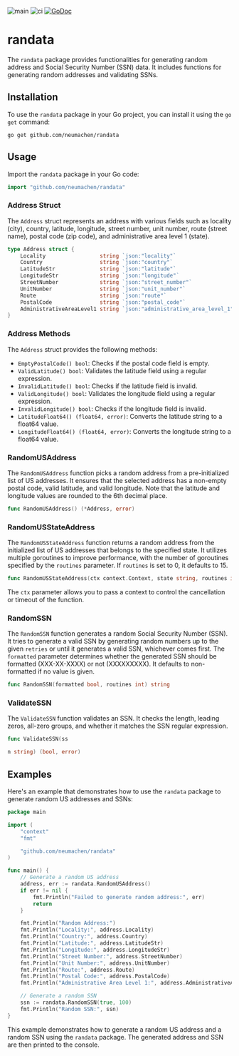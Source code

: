 ![main](https://github.com/neumachen/randata/actions/workflows/ci.yml/badge.svg?branch=main)
![ci](https://github.com/neumachen/randata/actions/workflows/ci.yml/badge.svg)
[![GoDoc](https://img.shields.io/badge/godoc-reference-blue.svg)](https://pkg.go.dev/github.com/neumachen/randata)

# randata

The `randata` package provides functionalities for generating random address and Social Security Number (SSN) data. It includes functions for generating random addresses and validating SSNs.

## Installation

To use the `randata` package in your Go project, you can install it using the `go get` command:

```shell
go get github.com/neumachen/randata
```

## Usage

Import the `randata` package in your Go code:

```go
import "github.com/neumachen/randata"
```

### Address Struct

The `Address` struct represents an address with various fields such as locality (city), country, latitude, longitude, street number, unit number, route (street name), postal code (zip code), and administrative area level 1 (state).

```go
type Address struct {
	Locality                 string `json:"locality"`
	Country                  string `json:"country"`
	LatitudeStr              string `json:"latitude"`
	LongitudeStr             string `json:"longitude"`
	StreetNumber             string `json:"street_number"`
	UnitNumber               string `json:"unit_number"`
	Route                    string `json:"route"`
	PostalCode               string `json:"postal_code"`
	AdministrativeAreaLevel1 string `json:"administrative_area_level_1"`
}
```

### Address Methods

The `Address` struct provides the following methods:

- `EmptyPostalCode() bool`: Checks if the postal code field is empty.
- `ValidLatitude() bool`: Validates the latitude field using a regular expression.
- `InvalidLatitude() bool`: Checks if the latitude field is invalid.
- `ValidLongitude() bool`: Validates the longitude field using a regular expression.
- `InvalidLongitude() bool`: Checks if the longitude field is invalid.
- `LatitudeFloat64() (float64, error)`: Converts the latitude string to a float64 value.
- `LongitudeFloat64() (float64, error)`: Converts the longitude string to a float64 value.

### RandomUSAddress

The `RandomUSAddress` function picks a random address from a pre-initialized list of US addresses. It ensures that the selected address has a non-empty postal code, valid latitude, and valid longitude. Note that the latitude and longitude values are rounded to the 6th decimal place.

```go
func RandomUSAddress() (*Address, error)
```

### RandomUSStateAddress

The `RandomUSStateAddress` function returns a random address from the initialized list of US addresses that belongs to the specified state. It utilizes multiple goroutines to improve performance, with the number of goroutines specified by the `routines` parameter. If `routines` is set to 0, it defaults to 15.

```go
func RandomUSStateAddress(ctx context.Context, state string, routines int) (*Address, error)
```

The `ctx` parameter allows you to pass a context to control the cancellation or timeout of the function.

### RandomSSN

The `RandomSSN` function generates a random Social Security Number (SSN). It tries to generate a valid SSN by generating random numbers up to the given `retries` or until it generates a valid SSN, whichever comes first. The `formatted` parameter determines whether the generated SSN should be formatted (XXX-XX-XXXX) or not (XXXXXXXXX). It defaults to non-formatted if no value is given.

```go
func RandomSSN(formatted bool, routines int) string
```

### ValidateSSN

The `ValidateSSN` function validates an SSN. It checks the length, leading zeros, all-zero groups, and whether it matches the SSN regular expression.

```go
func ValidateSSN(ss

n string) (bool, error)
```

## Examples

Here's an example that demonstrates how to use the `randata` package to generate random US addresses and SSNs:

```go
package main

import (
	"context"
	"fmt"

	"github.com/neumachen/randata"
)

func main() {
	// Generate a random US address
	address, err := randata.RandomUSAddress()
	if err != nil {
		fmt.Println("Failed to generate random address:", err)
		return
	}

	fmt.Println("Random Address:")
	fmt.Println("Locality:", address.Locality)
	fmt.Println("Country:", address.Country)
	fmt.Println("Latitude:", address.LatitudeStr)
	fmt.Println("Longitude:", address.LongitudeStr)
	fmt.Println("Street Number:", address.StreetNumber)
	fmt.Println("Unit Number:", address.UnitNumber)
	fmt.Println("Route:", address.Route)
	fmt.Println("Postal Code:", address.PostalCode)
	fmt.Println("Administrative Area Level 1:", address.AdministrativeAreaLevel1)

	// Generate a random SSN
	ssn := randata.RandomSSN(true, 100)
	fmt.Println("Random SSN:", ssn)
}
```

This example demonstrates how to generate a random US address and a random SSN using the `randata` package. The generated address and SSN are then printed to the console.
